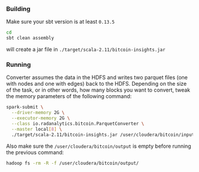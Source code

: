 ### Building

Make sure your sbt version is at least `0.13.5`

```bash
cd 
sbt clean assembly
```
will create a jar file in `./target/scala-2.11/bitcoin-insights.jar`

### Running

Converter assumes the data in the HDFS and writes two parquet files (one with nodes and one with edges) back to the HDFS. Depending on the size of the task, or in other words, how many blocks you want to convert, tweak the memory parameters of the following command:
```bash
spark-submit \
  --driver-memory 2G \
  --executor-memory 2G \
  --class io.radanalytics.bitcoin.ParquetConverter \
  --master local[8] \
  ./target/scala-2.11/bitcoin-insights.jar /user/cloudera/bitcoin/input /user/cloudera/bitcoin/output
```

Also make sure the `/user/cloudera/bitcoin/output` is empty before running the previous command:

```bash
hadoop fs -rm -R -f /user/cloudera/bitcoin/output/
```

